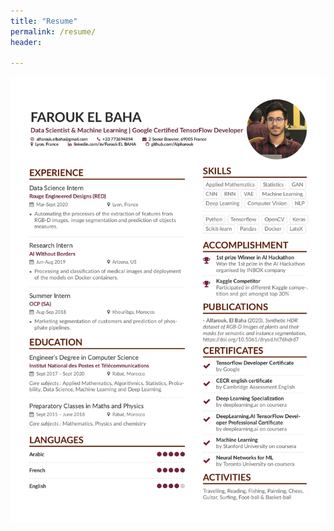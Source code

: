 ```yaml
---
title: "Resume"
permalink: /resume/
header:
  
---
```


<a href="/pdfs/farouk_CV.pdf" class="image fit"><img src="/images/farouk_CV_jpd.jpg" alt=""></a>

